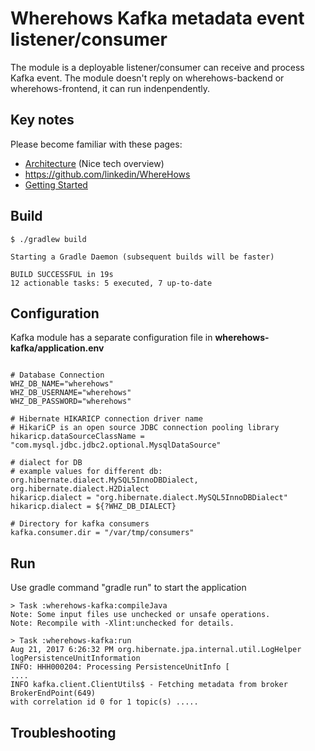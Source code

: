 # Wherehows Kafka metadata event listener/consumer
The module is a deployable listener/consumer can receive and process Kafka event.
The module doesn't reply on wherehows-backend or wherehows-frontend, it can run indenpendently.

## Key notes
Please become familiar with these pages:
- [Architecture](../wherehows-docs/architecture.md) (Nice tech overview)
- https://github.com/linkedin/WhereHows
- [Getting Started](../wherehows-docs/getting-started.md)


## Build
```
$ ./gradlew build
  
Starting a Gradle Daemon (subsequent builds will be faster)

BUILD SUCCESSFUL in 19s
12 actionable tasks: 5 executed, 7 up-to-date
```

## Configuration
Kafka module has a separate configuration file in **wherehows-kafka/application.env**
```
  
# Database Connection
WHZ_DB_NAME="wherehows"
WHZ_DB_USERNAME="wherehows"
WHZ_DB_PASSWORD="wherehows"
  
# Hibernate HIKARICP connection driver name
# HikariCP is an open source JDBC connection pooling library
hikaricp.dataSourceClassName = "com.mysql.jdbc.jdbc2.optional.MysqlDataSource"

# dialect for DB
# example values for different db: org.hibernate.dialect.MySQL5InnoDBDialect, org.hibernate.dialect.H2Dialect
hikaricp.dialect = "org.hibernate.dialect.MySQL5InnoDBDialect"
hikaricp.dialect = ${?WHZ_DB_DIALECT}

# Directory for kafka consumers
kafka.consumer.dir = "/var/tmp/consumers"
```


## Run
Use gradle command "gradle run" to start the application
```
> Task :wherehows-kafka:compileJava
Note: Some input files use unchecked or unsafe operations.
Note: Recompile with -Xlint:unchecked for details.

> Task :wherehows-kafka:run
Aug 21, 2017 6:26:32 PM org.hibernate.jpa.internal.util.LogHelper logPersistenceUnitInformation
INFO: HHH000204: Processing PersistenceUnitInfo [
....
INFO kafka.client.ClientUtils$ - Fetching metadata from broker BrokerEndPoint(649) 
with correlation id 0 for 1 topic(s) .....

```

## Troubleshooting


